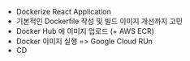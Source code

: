 - Dockerize React Application
- 기본적인 Dockerfile 작성 및 빌드 이미지 개선까지 고민
- Docker Hub 에 이미지 업로드 (+ AWS ECR)
- Docker 이미지 실행 => Google Cloud RUn
- CD